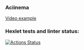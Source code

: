 ### Aciinema
[Video example](https://asciinema.org/a/s4AOaAiwjvmu99iTU0Ey1PRHY)

### Hexlet tests and linter status:
[![Actions Status](https://github.com/morgreek/frontend-project-46/workflows/hexlet-check/badge.svg)](https://github.com/morgreek/frontend-project-46/actions)